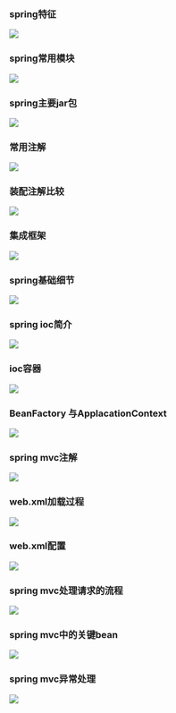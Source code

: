 ### spring特征
![](http://static.tmaczhao.cn/images/0b9fb5683d8583493d2660206fc63e57.jpg)

### spring常用模块
![](http://static.tmaczhao.cn/images/7b03c6ff24f49d3809d5e90d50f7cf15.jpg)

### spring主要jar包
![](http://static.tmaczhao.cn/images/89e017119ef264023e364de213fdd082.jpg)

### 常用注解
![](http://static.tmaczhao.cn/images/6bf3007dac6ead4ea2f98348e6b5023c.jpg)

### 装配注解比较
![](http://static.tmaczhao.cn/images/a2b3768109f9510754af42bd1671b9fa.jpg)

### 集成框架
![](http://static.tmaczhao.cn/images/130e0374c3a5f1bbd02918574ddc35f4.jpg)


### spring基础细节
![](http://static.tmaczhao.cn/images/2c6832f657dcbc5ecea7045b3416a009.jpg)


### spring ioc简介
![](http://static.tmaczhao.cn/images/543bc2c388aa7b0a0267f2fd4b80e21b.jpg)


### ioc容器
![](http://static.tmaczhao.cn/images/3cb52e4040f71ce0da71e317689c25a1.jpg)

### BeanFactory 与ApplacationContext
![](http://static.tmaczhao.cn/images/636452206f8847c73a155ad9b5563bb1.jpg)


### spring mvc注解
![](http://static.tmaczhao.cn/images/5df083b0360d21a152630262d192767d.jpg)


### web.xml加载过程
![](http://static.tmaczhao.cn/images/05201d436a9aa9747fc1906cd40715c5.jpg)

### web.xml配置
![](http://static.tmaczhao.cn/images/f348b7f05b7bb48f491bdb3536765c8c.jpg)

### spring mvc处理请求的流程
![](http://static.tmaczhao.cn/images/39526bddf3b43f8c4254d19584adfbbc.jpg)

### spring mvc中的关键bean
![](http://static.tmaczhao.cn/images/821ed98e5d3938cce63dfd6cab0c3e92.jpg)

### spring mvc异常处理
![](http://static.tmaczhao.cn/images/b3648ea1f0d8fffd33374f3bdbbb5f49.jpg)


